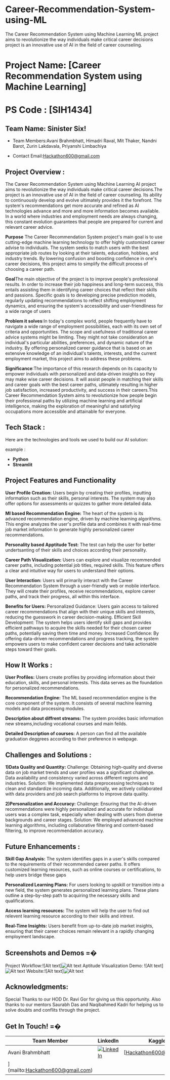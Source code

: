 # Career-Recommendation-System-using-ML
The Career Recommendation System using Machine Learning ML project aims to revolutionize the way individuals make critical career decisions project is an innovative use of AI in the field of career counseling.
# Project Name: [Career Recommendation System using Machine Learning]
# PS Code : [SIH1434] 

## Team Name: Sinister Six!
- Team Members:Avani Brahmbhatt, Himadri Raval, Mit Thaker, Nandni Barot, Zurin Lakdavala, Priyanshi Limbachiya

- Contact Email:Hackathon600@gmail.com


## Project Overview :
The Career Recommendation System using Machine Learning AI project aims to revolutionize the way individuals make critical career decisions.The project is an innovative use of AI in the field of career counseling. Its ability to continuously develop and evolve ultimately provides it the forefront. The system's recommendations get more accurate and refined as AI technologies advance and more and more information becomes available. In a world where industries and employment needs are always changing, this constant evolution guarantees that people are prepared for current and relevant career advice.

**Purpose** The Career Recommendation System project's main goal is to use cutting-edge machine learning technology to offer highly customized career advise to individuals. The system seeks to match users with the best appropriate job routes by looking at their talents, education, hobbies, and industry trends. By lowering confusion and boosting confidence in one's career decisions, this project aims to simplify the difficult process of choosing a career path.

**Goal**The main objective of the project is to improve people's professional results. In order to increase their job happiness and long-term success, this entails assisting them in identifying career choices that reflect their skills and passions. Specific goals is to developing precise prediction models, regularly updating recommendations to reflect shifting employment dynamics, and ensuring the system's accessibility and user-friendliness for a wide range of users 

**Problem it solves**:In today's complex world, people frequently have to navigate a wide range of employment possibilities, each with its own set of criteria and opportunities. The scope and usefulness of traditional career advice systems might be limiting. They might not take consideration an individual's particular abilities, preferences, and dynamic nature of the industry. By offering personalized career guidance that is based on an extensive knowledge of an individual's talents, interests, and the current employment market, this project aims to address these problems.

**Significance**:The importance of this research depends on its capacity to empower individuals with personalized and data-driven insights so they may make wise career decisions. It will assist people in matching their skills and career goals with the best career paths, ultimately resulting in higher job satisfaction, increased productivity, and success in their careers.This Career Recommendation System aims to revolutionize how people begin their professional paths by utilizing machine learning and artificial intelligence, making the exploration of meaningful and satisfying occupations more accessible and attainable for everyone.


## Tech Stack :

Here are the technologies and tools we used to build our AI solution:

example :


* **Python**
* **Streamlit** 


## Project Features and Functionality 

**User Profile Creation:**
Users begin by creating their profiles, inputting information such as their skills, personal interests. The system may also offer options for assessments or quizzes to gather more detailed data.

**Ml based Recommendation Engine:**
The heart of the system is its advanced recommendation engine, driven by machine learning algorithms. This engine analyzes the user's profile data and combines it with real-time job market information to generate highly personalized career recommendations.

**Personality based Apptitude Test:**
The test can help the user for better undertsanting of their skills and choices according their personality.

**Career Path Visualization:** 
Users can explore and visualize recommended career paths, including potential job titles, required skills. This feature offers a clear and intuitive way for users to understand their options.

**User Interaction:**
Users will primarily interact with the Career Recommendation System through a user-friendly web or mobile interface. They will create their profiles, receive recommendations, explore career paths, and track their progress, all within this interface.

**Benefits for Users:**
Personalized Guidance: Users gain access to tailored career recommendations that align with their unique skills and interests, reducing the guesswork in career decision-making.
Efficient Skill Development: The system helps users identify skill gaps and provides efficient pathways to acquire the skills needed for their chosen career paths, potentially saving them time and money.
Increased Confidence: By offering data-driven recommendations and progress tracking, the system empowers users to make confident career decisions and take actionable steps toward their goals.



## How It Works :
**User Profiles:** Users create profiles by providing information about their education, skills, and personal interests. This data serves as the foundation for personalized recommendations.

**Recommendation Engine:** The ML based recommendation engine is the core component of the system. It consists of several machine learning models and data processing modules.

**Description about diffrent streams:** The system provides basic information new streams,including vocational courses and main feilds.

**Detailed Description of courses:** A person can find all the available graduation deggrees according to their preference in webpage.


## Challenges and Solutions :

**1)Data Quality and Quantity:**
Challenge: Obtaining high-quality and diverse data on job market trends and user profiles was a significant challenge. Data availability and consistency varied across different regions and industries.
Solution: We implemented data preprocessing techniques to clean and standardize incoming data. Additionally, we actively collaborated with data providers and job search platforms to improve data quality.

**2)Personalization and Accuracy:**
Challenge: Ensuring that the AI-driven recommendations were highly personalized and accurate for individual users was a complex task, especially when dealing with users from diverse backgrounds and career stages.
Solution: We employed advanced machine learning algorithms, including collaborative filtering and content-based filtering, to improve recommendation accuracy.

## Future Enhancements :
**Skill Gap Analysis:** The system identifies gaps in a user's skills compared to the requirements of their recommended career paths. It offers customized learning resources, such as online courses or certifications, to help users bridge these gaps

**Personalized Learning Plans:** For users looking to upskill or transition into a new field, the system generates personalized learning plans. These plans outline a step-by-step path to acquiring the necessary skills and qualifications.

**Access learning resources:** The system will help the user to find out relevent learning resource according to their skills and intrest.

**Real-Time Insights:** Users benefit from up-to-date job market insights, ensuring that their career choices remain relevant in a rapidly changing employment landscape.




## Screenshots and Demos =�

Project Workflow:![Alt text]![Alt text](Flowchart1.jpg)
Aptitude Visualization Demo: ![Alt text]![Alt text](aptitude_visualization.jpg)
Website:![Alt text]![Alt text](image4-1.jpg)

## Acknowledgments: 
Special Thanks to our HOD Dr. Ravi Gor for giving us this opportunity. Also thanks to our mentors Saurabh Das and Naqibahmed Kadri for helping us to solve doubts and conflits through the project.


## Get In Touch! =�


| Team Member | LinkedIn | Kaggle | Email |
|---|---|---|---|
| Avani Brahmbhatt | [![LinkedIn](https://img.shields.io/badge/LinkedIn-%230077B5.svg?style=for-the-badge&logo=linkedin)](https://www.linkedin.com/in/avani-brahmbhatt-5a512928a?utm_source=share&utm_campaign=share_via&utm_content=profile&utm_medium=android_app) | [Hackathon600@gmail.com
](mailto:Hackathon600@gmail.com) |





